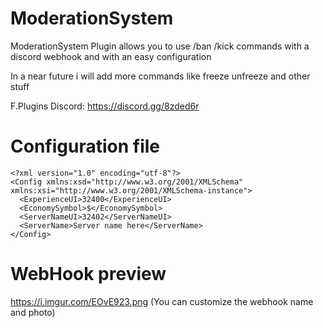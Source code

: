 # ModerationSystem
ModerationSystem Plugin allows you to  use /ban /kick commands with a discord webhook and with an easy configuration

In a near future i will add more commands like freeze unfreeze and other stuff

F.Plugins Discord: https://discord.gg/8zded6r

# Configuration file
```
<?xml version="1.0" encoding="utf-8"?>
<Config xmlns:xsd="http://www.w3.org/2001/XMLSchema" xmlns:xsi="http://www.w3.org/2001/XMLSchema-instance">
  <ExperienceUI>32400</ExperienceUI>
  <EconomySymbol>$</EconomySymbol>
  <ServerNameUI>32402</ServerNameUI>
  <ServerName>Server name here</ServerName>
</Config>
```
# WebHook preview

https://i.imgur.com/EOvE923.png (You can customize the webhook name and photo)
